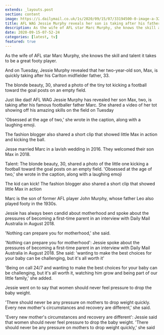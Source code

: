 ```yaml
---
extends: _layouts.post
section: content
image: https://i.dailymail.co.uk/1s/2020/09/15/07/33194500-0-image-a-32_1600151424350.jpg 
title: AFL WAG Jessie Murphy reveals her son is taking after his father Marc 
description: As the wife of AFL star Marc Murphy, she knows the skill and talent it takes to be a great footy player. 
date: 2020-09-15-07-52-24 
categories: [latest, tv] 
featured: true 
--- 
```

As the wife of AFL star Marc Murphy, she knows the skill and talent it takes to be a great footy player.

And on Tuesday, Jessie Murphy revealed that her two-year-old son, Max, is quickly taking after his Carlton midfielder father, 33.

The blonde beauty, 30, shared a photo of the tiny tot kicking a football toward the goal posts on an empty field.

Just like dad! AFL WAG Jessie Murphy has revealed her son Max, two, is taking after his famous footballer father Marc. She shared a video of her tot showing off his amazing skills on the field on Tuesday

'Obsessed at the age of two,' she wrote in the caption, along with a laughing emoji.  

The fashion blogger also shared a short clip that showed little Max in action and kicking the ball.

Jesse married Marc in a lavish wedding in 2016. They welcomed their son Max in 2018.

Talent: The blonde beauty, 30, shared a photo of the little one kicking a football toward the goal posts on an empty field. 'Obsessed at the age of two,' she wrote in the caption, along with a laughing emoji

The kid can kick! The fashion blogger also shared a short clip that showed little Max in action 

Marc is the son of former AFL player John Murphy, whose father Leo also played footy in the 1930s.

Jessie has always been candid about motherhood and spoke about the pressures of becoming a first-time parent in an interview with Daily Mail Australia in August 2018.

'Nothing can prepare you for motherhood,' she said.

'Nothing can prepare you for motherhood': Jessie spoke about the pressures of becoming a first-time parent in an interview with Daily Mail Australia in August 2018. She said: 'wanting to make the best choices for your baby can be challenging, but it's all worth it'

'Being on call 24/7 and wanting to make the best choices for your baby can be challenging, but it's all worth it, watching him grow and being part of our little family,' she added.

Jessie went on to say that women should never feel pressure to drop the baby weight.

'There should never be any pressure on mothers to drop weight quickly. Every new mother's circumstances and recovery are different,' she said.

'Every new mother's circumstances and recovery are different': Jessie said that women should never feel pressure to drop the baby weight. 'There should never be any pressure on mothers to drop weight quickly,' she said

